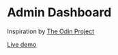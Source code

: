 # Admin Dashboard

Inspiration by [The Odin Project](https://theodinproject.com)

[Live demo](https://kame-sama.github.io/admin-dashboard)
